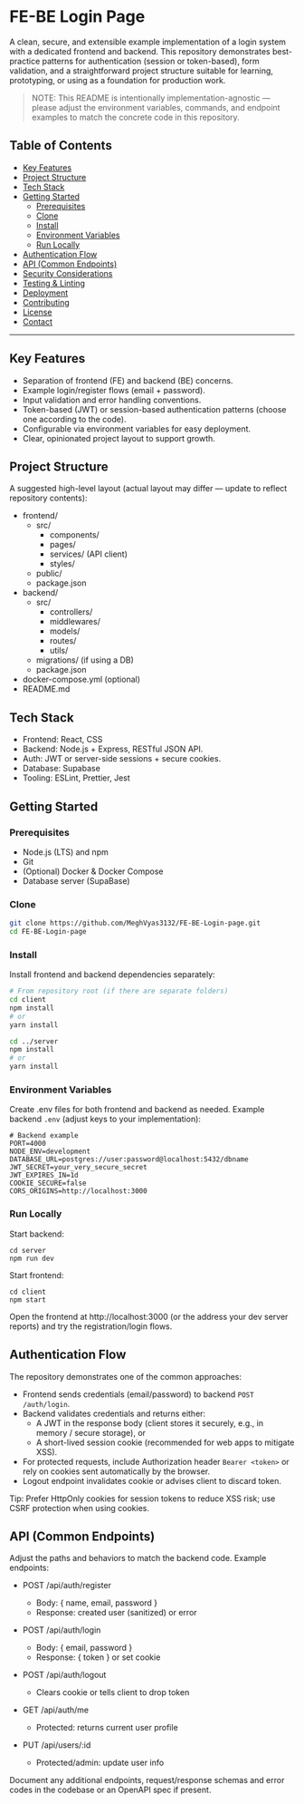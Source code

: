 # FE-BE Login Page

A clean, secure, and extensible example implementation of a login system with a dedicated frontend and backend. This repository demonstrates best-practice patterns for authentication (session or token-based), form validation, and a straightforward project structure suitable for learning, prototyping, or using as a foundation for production work.

> NOTE: This README is intentionally implementation-agnostic — please adjust the environment variables, commands, and endpoint examples to match the concrete code in this repository.

## Table of Contents

- [Key Features](#key-features)
- [Project Structure](#project-structure)
- [Tech Stack](#tech-stack)
- [Getting Started](#getting-started)
  - [Prerequisites](#prerequisites)
  - [Clone](#clone)
  - [Install](#install)
  - [Environment Variables](#environment-variables)
  - [Run Locally](#run-locally)
- [Authentication Flow](#authentication-flow)
- [API (Common Endpoints)](#api-common-endpoints)
- [Security Considerations](#security-considerations)
- [Testing & Linting](#testing--linting)
- [Deployment](#deployment)
- [Contributing](#contributing)
- [License](#license)
- [Contact](#contact)

---

## Key Features

- Separation of frontend (FE) and backend (BE) concerns.
- Example login/register flows (email + password).
- Input validation and error handling conventions.
- Token-based (JWT) or session-based authentication patterns (choose one according to the code).
- Configurable via environment variables for easy deployment.
- Clear, opinionated project layout to support growth.

## Project Structure

A suggested high-level layout (actual layout may differ — update to reflect repository contents):

- frontend/
  - src/
    - components/
    - pages/
    - services/ (API client)
    - styles/
  - public/
  - package.json
- backend/
  - src/
    - controllers/
    - middlewares/
    - models/
    - routes/
    - utils/
  - migrations/ (if using a DB)
  - package.json
- docker-compose.yml (optional)
- README.md

## Tech Stack

- Frontend: React, CSS
- Backend: Node.js + Express, RESTful JSON API.
- Auth: JWT or server-side sessions + secure cookies.
- Database: Supabase
- Tooling: ESLint, Prettier, Jest

## Getting Started

### Prerequisites

- Node.js (LTS) and npm
- Git
- (Optional) Docker & Docker Compose
- Database server (SupaBase)
### Clone

```bash
git clone https://github.com/MeghVyas3132/FE-BE-Login-page.git
cd FE-BE-Login-page
```

### Install

Install frontend and backend dependencies separately:

```bash
# From repository root (if there are separate folders)
cd client
npm install
# or
yarn install

cd ../server
npm install
# or
yarn install
```

### Environment Variables

Create .env files for both frontend and backend as needed. Example backend `.env` (adjust keys to your implementation):

```
# Backend example
PORT=4000
NODE_ENV=development
DATABASE_URL=postgres://user:password@localhost:5432/dbname
JWT_SECRET=your_very_secure_secret
JWT_EXPIRES_IN=1d
COOKIE_SECURE=false
CORS_ORIGINS=http://localhost:3000
```

### Run Locally

Start backend:

```
cd server
npm run dev
```

Start frontend:

```
cd client
npm start
```

Open the frontend at http://localhost:3000 (or the address your dev server reports) and try the registration/login flows.

## Authentication Flow

The repository demonstrates one of the common approaches:

- Frontend sends credentials (email/password) to backend `POST /auth/login`.
- Backend validates credentials and returns either:
  - A JWT in the response body (client stores it securely, e.g., in memory / secure storage), or
  - A short-lived session cookie (recommended for web apps to mitigate XSS).
- For protected requests, include Authorization header `Bearer <token>` or rely on cookies sent automatically by the browser.
- Logout endpoint invalidates cookie or advises client to discard token.

Tip: Prefer HttpOnly cookies for session tokens to reduce XSS risk; use CSRF protection when using cookies.

## API (Common Endpoints)

Adjust the paths and behaviors to match the backend code. Example endpoints:

- POST /api/auth/register
  - Body: { name, email, password }
  - Response: created user (sanitized) or error

- POST /api/auth/login
  - Body: { email, password }
  - Response: { token } or set cookie

- POST /api/auth/logout
  - Clears cookie or tells client to drop token

- GET /api/auth/me
  - Protected: returns current user profile

- PUT /api/users/:id
  - Protected/admin: update user info

Document any additional endpoints, request/response schemas and error codes in the codebase or an OpenAPI spec if present.

